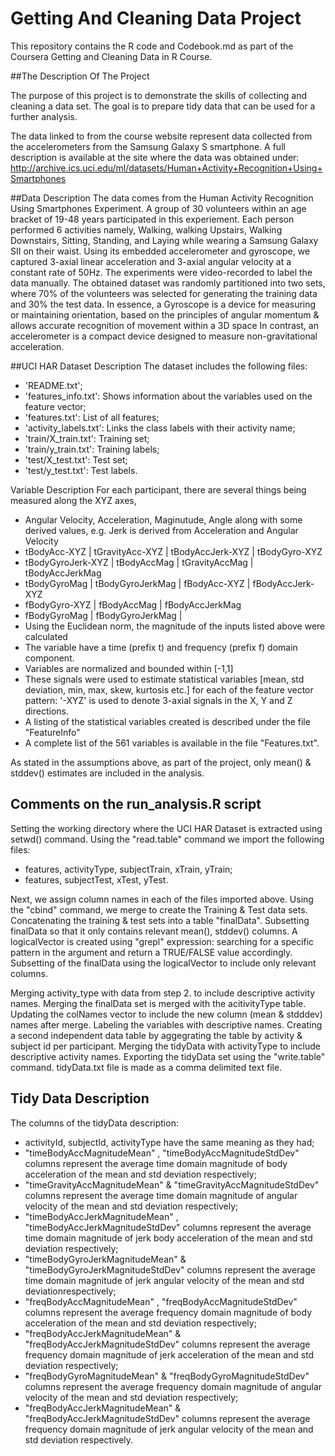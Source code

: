 Getting And Cleaning Data Project
=====================================================================================

This repository contains the R code and Codebook.md as part of the Coursera Getting and Cleaning Data in R Course.


##The Description Of The Project

The purpose of this project is to demonstrate the skills of collecting and cleaning a 
data set. The goal is to prepare tidy data that can be used for a further analysis.

The data linked to from the course website represent data collected from the accelerometers
from the Samsung Galaxy S smartphone. A full description is available at the site where the 
data was obtained under: 
http://archive.ics.uci.edu/ml/datasets/Human+Activity+Recognition+Using+Smartphones 


##Data Description
The data comes from the Human Activity Recognition Using Smartphones Experiment.
A group of 30 volunteers within an age bracket of 19-48 years participated in this experiement.
Each person performed 6 activities namely, Walking, walking Upstairs, Walking Downstairs,
Sitting, Standing, and Laying while wearing a Samsung Galaxy SII on their waist. 
Using its embedded accelerometer and gyroscope, we captured 3-axial linear acceleration and 
3-axial angular velocity at a constant rate of 50Hz. The experiments were video-recorded to label the data manually.
The obtained dataset was randomly partitioned into two sets, where 70% of the volunteers was selected for generating the training data and 30% the test data.
In essence, a Gyroscope is a device for measuring or maintaining orientation, based on the 
principles of angular momentum & allows accurate recognition of movement within a 3D space
In contrast, an accelerometer is a compact device designed to measure non-gravitational
acceleration.

##UCI HAR Dataset Description
The dataset includes the following files:
- 'README.txt';
- 'features_info.txt': Shows information about the variables used on the feature vector;
- 'features.txt': List of all features;
- 'activity_labels.txt': Links the class labels with their activity name;
- 'train/X_train.txt': Training set;
- 'train/y_train.txt': Training labels;
- 'test/X_test.txt': Test set;
- 'test/y_test.txt': Test labels.

Variable Description
For each participant, there are several things being measured along the XYZ axes,
- Angular Velocity, Acceleration, Maginutude, Angle along with some derived values,
e.g. Jerk is derived from Acceleration and Angular Velocity
- tBodyAcc-XYZ | tGravityAcc-XYZ | tBodyAccJerk-XYZ | tBodyGyro-XYZ
- tBodyGyroJerk-XYZ | tBodyAccMag | tGravityAccMag | tBodyAccJerkMag
- tBodyGyroMag | tBodyGyroJerkMag | fBodyAcc-XYZ | fBodyAccJerk-XYZ
- fBodyGyro-XYZ | fBodyAccMag | fBodyAccJerkMag
- fBodyGyroMag | fBodyGyroJerkMag |
- Using the Euclidean norm, the magnitude of the inputs listed above were calculated
- The variable have a time (prefix t) and frequency (prefix f) domain component.
- Variables are normalized and bounded within [-1,1]
- These signals were used to estimate statistical variables [mean, std deviation, min, max, skew, 
kurtosis etc.] for each of the feature vector pattern: '-XYZ' is used to denote 3-axial 
signals in the X, Y and Z directions.
- A listing of the statistical variables created is described under the file "FeatureInfo"
- A complete list of the 561 variables is available in the file "Features.txt".

 As stated in the assumptions above, as part of the project, only mean() & stddev() estimates
 are included in the analysis.

## Comments on the run_analysis.R script
Setting the working directory where the UCI HAR Dataset is extracted using setwd() command.
Using the "read.table" command we import the following files:
- features, activityType, subjectTrain, xTrain, yTrain;
- features, subjectTest, xTest, yTest.

Next, we assign column names in each of the files imported above.
Using the "cbind" command, we merge to create the Training & Test data sets.
Concatenating the training & test sets into a table "finalData".
Subsetting finalData so that it only contains relevant mean(), stddev() columns.
A logicalVector is created using "grepl" expression: searching for a specific
pattern in the argument and return a TRUE/FALSE value accordingly.
Subsetting of the finalData using the logicalVector to include only relevant columns.

Merging activity_type with data from step 2. to include descriptive activity names. 
Merging the finalData set is merged with the acitivityType table.
Updating the colNames vector to include the new column (mean & stdddev) names  after merge.
Labeling the variables with descriptive names.
Creating a second independent data table by aggegrating the table by activity & subject id per participant.
Merging the tidyData with activityType to include descriptive activity names.
Exporting the tidyData set using the "write.table" command.
tidyData.txt file is made as a comma delimited text file.

## Tidy Data Description
The columns of the tidyData description:
- activityId, subjectId, activityType have the same meaning as they had;
- "timeBodyAccMagnitudeMean" , "timeBodyAccMagnitudeStdDev" columns represent the average
time domain magnitude of body acceleration of the mean and std deviation respectively;
- "timeGravityAccMagnitudeMean" & "timeGravityAccMagnitudeStdDev" columns represent the 
average time domain magnitude of angular velocity of the mean and std deviation respectively;
- "timeBodyAccJerkMagnitudeMean" , "timeBodyAccJerkMagnitudeStdDev" columns represent the 
average time domain magnitude of jerk body acceleration of the mean and std deviation respectively;
- "timeBodyGyroJerkMagnitudeMean" & "timeBodyGyroJerkMagnitudeStdDev" columns represent the 
average time domain magnitude of jerk angular velocity of the mean and std deviationrespectively;
- "freqBodyAccMagnitudeMean" , "freqBodyAccMagnitudeStdDev" columns represent the average
frequency domain magnitude of body acceleration of the mean and std deviation respectively;
- "freqBodyAccJerkMagnitudeMean" & "freqBodyAccJerkMagnitudeStdDev" columns represent the 
average frequency domain magnitude of jerk acceleration of the mean and std deviation respectively;
- "freqBodyGyroMagnitudeMean" & "freqBodyGyroMagnitudeStdDev" columns represent the 
average frequency domain magnitude of angular velocity of the mean and std deviation respectively;
- "freqBodyAccJerkMagnitudeMean" & "freqBodyAccJerkMagnitudeStdDev" columns represent the 
average frequency domain magnitude of jerk angular velocity of the mean and std deviation respectively.
